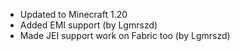 - Updated to Minecraft 1.20
- Added EMI support (by Lgmrszd)
- Made JEI support work on Fabric too (by Lgmrszd)